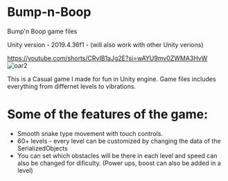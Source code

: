 # Bump-n-Boop
Bump'n Boop game files

Unity version - 2019.4.36f1 - (will also work with other Unity verions)

https://youtube.com/shorts/CRyIB1aJg2E?si=wAYU9mv0ZWMA3HvW
![oar2](https://github.com/DivijManik/Bump-n-Boop/assets/51446479/2e8cd65f-3c4d-4b1a-b79d-e1f98d0daf2a)

This is a Casual game I made for fun in Unity engine. 
Game files includes everything from differnet levels to vibrations.

# Some of the features of the game:

- Smooth snake type movement with touch controls.
- 60+ levels - every level can be customized by changing the data of the SerializedObjects
- You can set which obstacles will be there in each level and speed can also be changed for dificulty. (Power ups, boost can also be added in a level)



